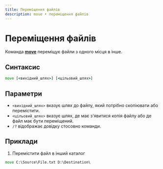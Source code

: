 ```yaml
---
title: Переміщення файлів
description: move • переміщення файлів
---
```


# Переміщення файлів

Команда **[move](https://docs.microsoft.com/en-us/windows-server/administration/windows-commands/move 'Microsoft Dosc')** переміщує файли з одного місця в інше.

## Синтаксис

```cmd
move [<вихідний_шлях>] [<цільовий_шлях>]
```

## Параметри

- `<вихідний_шлях>` вказує шлях до файлу, який потрібно скопіювати або перемістити.
- `<цільовий_шлях>` вказує шлях, де має з'явитися копія файлу або де файл має бути переміщений.
- `/?` відображає довідку стосовно команди.

## Приклади

1. Перемістити файл в інший каталог

```cmd
move C:\Source\File.txt D:\Destination\
```

